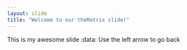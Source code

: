 ```yaml
---
layout: slide
title: "Welcome to our theMatrix slide!"
---
```

This is my awesome slide :data:
Use the left arrow to go back
